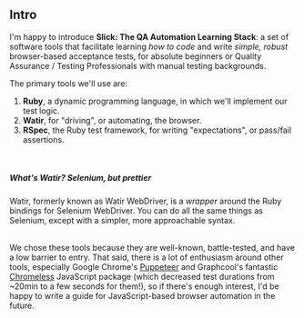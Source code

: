 ## Intro

I'm happy to introduce **Slick: The QA Automation Learning Stack**: a set of software
tools that facilitate learning _how to code_ and write _simple, robust_ browser-based
acceptance tests, for absolute beginners or Quality Assurance / Testing Professionals
with manual testing backgrounds.

The primary tools we'll use are:

1. **Ruby**, a dynamic programming language, in which we'll implement our test logic.
2. **Watir**, for "driving", or automating, the browser.
3. **RSpec**, the Ruby test framework, for writing "expectations", or pass/fail assertions.

<br />
<div class="pt-callout pt-icon-info-sign">
  <h5>What's Watir? Selenium, but prettier</h5>
  Watir, formerly known as Watir WebDriver, is a <i>wrapper</i> around the Ruby bindings for Selenium WebDriver. You can do all the same things as Selenium, except with a simpler, more approachable syntax.
</div>
<br />

We chose these tools because they are well-known, battle-tested, and
have a low barrier to entry. That said, there is a lot of enthusiasm around other
tools, especially Google Chrome's [Puppeteer](https://github.com/GoogleChrome/puppeteer)
and Graphcool's fantastic [Chromeless](https://github.com/graphcool/chromeless)
JavaScript package (which decreased test durations from ~20min to a few seconds
for them!), so if there's enough interest, I'd be happy to write a guide for
JavaScript-based browser automation in the future.
